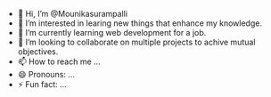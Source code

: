 - 👋 Hi, I’m @Mounikasurampalli
- 👀 I’m interested in learing new things that enhance my knowledge.
- 🌱 I’m currently learning web development for a job.
- 💞️ I’m looking to collaborate on multiple projects to achive mutual objectives.
- 📫 How to reach me ...
- 😄 Pronouns: ...
- ⚡ Fun fact: ...

<!---
Mounikasurampalli/Mounikasurampalli is a ✨ special ✨ repository because its `README.md` (this file) appears on your GitHub profile.
You can click the Preview link to take a look at your changes.
--->
